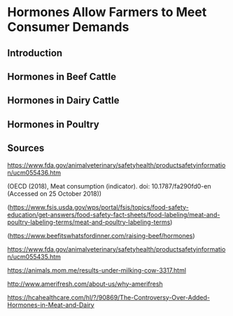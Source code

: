 # Hormones Allow Farmers to Meet Consumer Demands

## Introduction

## Hormones in Beef Cattle

## Hormones in Dairy Cattle

## Hormones in Poultry

## Sources

https://www.fda.gov/animalveterinary/safetyhealth/productsafetyinformation/ucm055436.htm

(OECD (2018), Meat consumption (indicator). doi: 10.1787/fa290fd0-en (Accessed on 25 October 2018))

(https://www.fsis.usda.gov/wps/portal/fsis/topics/food-safety-education/get-answers/food-safety-fact-sheets/food-labeling/meat-and-poultry-labeling-terms/meat-and-poultry-labeling-terms)

(https://www.beefitswhatsfordinner.com/raising-beef/hormones)

https://www.fda.gov/animalveterinary/safetyhealth/productsafetyinformation/ucm055435.htm

https://animals.mom.me/results-under-milking-cow-3317.html

http://www.amerifresh.com/about-us/why-amerifresh

https://hcahealthcare.com/hl/?/90869/The-Controversy-Over-Added-Hormones-in-Meat-and-Dairy
